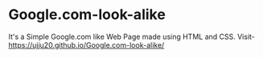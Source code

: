 # Google.com-look-alike

It's a Simple Google.com like Web Page made using HTML and CSS.
Visit-https://ujju20.github.io/Google.com-look-alike/
